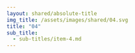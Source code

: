```yaml
---
layout: shared/absolute-title
img_title: /assets/images/shared/04.svg
title: "04"
sub_title:
  - sub-titles/item-4.md
---
```

